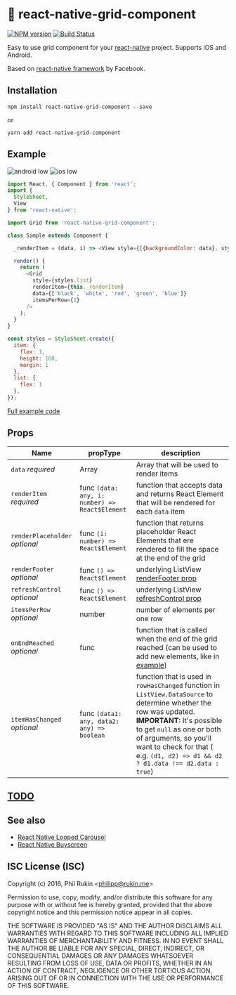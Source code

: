# :black_square_button: react-native-grid-component

[![NPM version](http://img.shields.io/npm/v/react-native-grid-component.svg?style=flat)](https://www.npmjs.com/package/react-native-grid-component)
[![Build Status](https://travis-ci.org/phil-r/react-native-grid-component.svg)](https://travis-ci.org/phil-r/react-native-grid-component)

Easy to use grid component for your [react-native](https://github.com/facebook/react-native/) project. Supports iOS and Android.

Based on [react-native framework](https://github.com/facebook/react-native/) by Facebook.

## Installation

```
npm install react-native-grid-component --save
```

or

```
yarn add react-native-grid-component
```

## Example

![android low](https://cloud.githubusercontent.com/assets/577316/18456263/d6b977e2-794f-11e6-878f-5737355111ac.gif) ![ios low](https://cloud.githubusercontent.com/assets/577316/18456262/d6b7a39a-794f-11e6-8587-06757dc42e14.gif)

```js
import React, { Component } from 'react';
import {
  StyleSheet,
  View
} from 'react-native';

import Grid from 'react-native-grid-component';

class Simple extends Component {

  _renderItem = (data, i) => <View style={[{backgroundColor: data}, styles.item]} key={i}/>

  render() {
    return (
      <Grid
        style={styles.list}
        renderItem={this._renderItem}
        data={['black', 'white', 'red', 'green', 'blue']}
        itemsPerRow={2}
      />
    );
  }
}

const styles = StyleSheet.create({
  item: {
    flex: 1,
    height: 160,
    margin: 1
  },
  list: {
    flex: 1
  },
});

```

[Full example code](Examples/Simple)

## Props

Name | propType | description
--- | --- | --- 
`data` *required*  | Array | Array that will be used to render items
`renderItem` *required*  | func `(data: any, i: number) => React$Element` | function that accepts data and returns React Element that will be rendered for each `data` item
`renderPlaceholder` *optional* | func `(i: number) => React$Element` | function that returns placeholder React Elements that ere rendered to fill the space at the end of the grid
`renderFooter` *optional* | func `() => React$Element` | underlying ListView [renderFooter prop](https://facebook.github.io/react-native/docs/listview.html#renderfooter)
`refreshControl` *optional* | func `() => React$Element` | underlying ListView [refreshControl prop](https://facebook.github.io/react-native/docs/refreshcontrol.html)
`itemsPerRow` *optional* | number | number of elements per one row
`onEndReached` *optional* | func | function that is called when the end of the grid reached (can be used to add new elements, like in [example](Examples/Simple))
`itemHasChanged` *optional* | func `(data1: any, data2: any) => boolean` | function that is used in `rowHasChanged` function in `ListView.DataSource` to determine whether the row was updated. **IMPORTANT:** It's possible to get `null` as one or both of arguments, so you'll want to check for that ( e.g. `(d1, d2) => d1 && d2 ? d1.data !== d2.data : true`)


## [TODO](https://github.com/phil-r/react-native-grid-component/projects/1)



## See also
 - [React Native Looped Carousel](https://github.com/appintheair/react-native-looped-carousel)
 - [React Native Buyscreen](https://github.com/appintheair/react-native-buyscreen)


ISC License (ISC)
-------

Copyright (c) 2016, Phil Rukin <<philipp@rukin.me>>

Permission to use, copy, modify, and/or distribute this software for any purpose with or without fee is hereby granted, provided that the above copyright notice and this permission notice appear in all copies.

THE SOFTWARE IS PROVIDED "AS IS" AND THE AUTHOR DISCLAIMS ALL WARRANTIES WITH REGARD TO THIS SOFTWARE INCLUDING ALL IMPLIED WARRANTIES OF MERCHANTABILITY AND FITNESS. IN NO EVENT SHALL THE AUTHOR BE LIABLE FOR ANY SPECIAL, DIRECT, INDIRECT, OR CONSEQUENTIAL DAMAGES OR ANY DAMAGES WHATSOEVER RESULTING FROM LOSS OF USE, DATA OR PROFITS, WHETHER IN AN ACTION OF CONTRACT, NEGLIGENCE OR OTHER TORTIOUS ACTION, ARISING OUT OF OR IN CONNECTION WITH THE USE OR PERFORMANCE OF THIS SOFTWARE.
